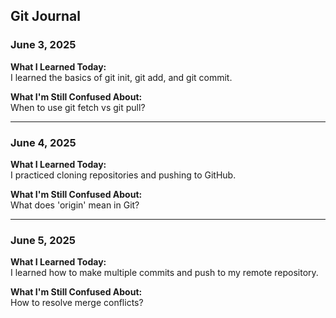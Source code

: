 ## Git Journal

### June 3, 2025  
**What I Learned Today:**  
I learned the basics of git init, git add, and git commit.  

**What I'm Still Confused About:**  
When to use git fetch vs git pull?

---

### June 4, 2025  
**What I Learned Today:**  
I practiced cloning repositories and pushing to GitHub.  

**What I'm Still Confused About:**  
What does 'origin' mean in Git?

---

### June 5, 2025  
**What I Learned Today:**  
I learned how to make multiple commits and push to my remote repository.  

**What I'm Still Confused About:**  
How to resolve merge conflicts?
